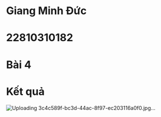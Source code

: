 # Giang Minh Đức
# 22810310182
# Bài 4
# Kết quả
![Uploading 3c4c589f-bc3d-44ac-8f97-ec203116a0f0.jpg…]()

